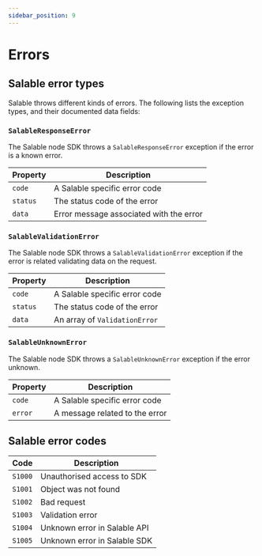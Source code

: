 ```yaml
---
sidebar_position: 9
---
```


# Errors

## Salable error types

Salable throws different kinds of errors. The following lists the exception types, and their documented data fields:

### `SalableResponseError`

The Salable node SDK throws a `SalableResponseError` exception if the error is a known error.

| Property | Description                             |
| -------- | --------------------------------------- |
| `code`   | A Salable specific error code           |
| `status` | The status code of the error            |
| `data`   | Error message associated with the error |

### `SalableValidationError`

The Salable node SDK throws a `SalableValidationError` exception if the error is related validating data on the request.

| Property | Description                   |
| -------- | ----------------------------- |
| `code`   | A Salable specific error code |
| `status` | The status code of the error  |
| `data`   | An array of `ValidationError` |

### `SalableUnknownError`

The Salable node SDK throws a `SalableUnknownError` exception if the error unknown.

| Property | Description                    |
| -------- | ------------------------------ |
| `code`   | A Salable specific error code  |
| `error`  | A message related to the error |

## Salable error codes

| Code    | Description                  |
| ------- | ---------------------------- |
| `S1000` | Unauthorised access to SDK   |
| `S1001` | Object was not found         |
| `S1002` | Bad request                  |
| `S1003` | Validation error             |
| `S1004` | Unknown error in Salable API |
| `S1005` | Unknown error in Salable SDK |
